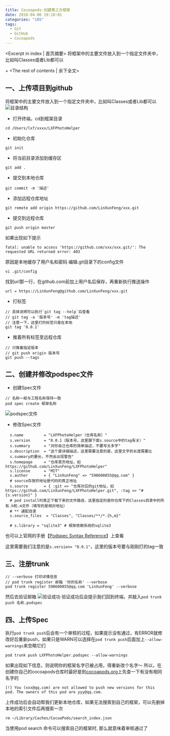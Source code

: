 ```yaml
---
title: Cocoapods-创建第三方框架
date: 2018-04-06 19:10:01
categories: "iOS"
tags:
  - Git
  - GitHub
  - Cocoapods
---
```


<Excerpt in index | 首页摘要> 
将框架中的主要文件放入到一个指定文件夹中，比如叫Classes或者Lib都可以

+<!-- more -->
<The rest of contents | 余下全文>

##  一、上传项目到github
将框架中的主要文件放入到一个指定文件夹中，比如叫Classes或者Lib都可以
![目录结构](/images/2018/04/Cocoapods-创建第三方框架/目录结构.png)

- 打开终端，cd到框架目录 

```
cd /Users/lxf/xxxx/LXFPhotoHelper 
```

- 初始化仓库

```
git init
```

-  将当前目录添加到缓存区

```
git add .
```

- 提交到本地仓库

```
git commit -m '描述'
```

- 添加远程仓库地址

```
git remote add origin https://github.com/LinXunFeng/xxx.git
```

- 提交到远程仓库

```
git push origin master
```

如果出现如下提示
```
fatal: unable to access 'https://github.com/xxx/xxx.git/': The requested URL returned error: 403
```
原因是本地缓存了用户名和密码
编辑.git目录下的config文件
```
vi .git/config
```
找到url那一行，在github.com前加上用户名后保存，再重新执行推送操作
```
url = https://LinXunFeng@github.com/LinXunFeng/xxx.git
```

- 打标签

```
// 具体说明可以执行`git tag --help`后查看
// git tag -a '版本号' -m 'tag描述'
// 注意一下，这里打的标签只是在本地
git tag '0.0.1'
```

- 推着所有标签至远程仓库

```
// 只推着指定版本
// git push origin 版本号 
git push --tags
```


## 二、创建并修改podspec文件
- 创建Spec文件
```
// 名称一般与工程名称保持一致
pod spec create 框架名称
```

![podspec文件](/images/2018/04/Cocoapods-创建第三方框架/podspec文件.png)

- 修改Spec文件
```
  s.name         = "LXFPhotoHelper（仓库名称）"
  s.version      = "0.0.1（版本号，这里跟下面s.source中的tag有关）"
  s.summary      = "对你自己仓库的简单描述，不要写太多字"
  s.description  = "这个是详细描述，这里需要注意的是，这里文字的长度需要比  
  s.summary的要长，不然会出现警告"
  s.homepage     = "仓库首页地址，如https://github.com/LinXunFeng/LXFPhotoHelper"
  s.license      = "MIT"
  s.author       = { "LinXunFeng" => "598600855@qq.com" }
  # source存放的地址是代码的真正地址
  s.source       = { :git => "仓库对应的git地址，如https://github.com/LinXunFeng/LXFPhotoHelper.git", :tag => "#{s.version}" }
  # pod install时真正下载下来的文件路径，这里指定的是你仓库下的Classes目录中的所有.h和.m文件（填写的是相对地址）
  # ** 通配目录
  s.source_files  = "Classes", "Classes/**/*.{h,m}"

  # s.library = "sqlite3" # 框架依赖系统的sqlite3
```
也可以上官网的手册【[Podspec Syntax Reference](https://guides.cocoapods.org/syntax/podspec.html)】上查看

这里需要我们注意的是`s.version= "0.0.1"`，这里的版本号要与刚刚打的tag一致

## 三、注册trunk

```
// --verbose 打印详情信息
// pod trunk register 邮箱 '你的名称' --verbose
pod trunk register 598600855@qq.com 'LinXunFeng' --verbose
```
然后去验证邮箱
![验证成功](/images/2018/04/Cocoapods-创建第三方框架/验证成功.png)
验证成功后会提示我们回到终端，并敲入`pod trunk push 名称.podspec`

## 四、上传Spec

执行`pod trunk push`后会有一个审核的过程，如果提示没有通过，有ERROR就修改好后重新push，如果只是WARN可以选择在`pod trunk push`后面加上`--allow-warnings`来忽略它们
```
pod trunk push LXFPhotoHelper.podspec --allow-warnings
```

如果出现如下信息，则说明你的框架名字已被占用，得重新改个名字～
所以，在创建你自己的cocoapods仓库时最好是到[cocoapods.org](https://cocoapods.org/)上先查一下有没有相同名字的
```
[!] You (xxx@qq.com) are not allowed to push new versions for this pod. The owners of this pod are yyy@qq.com.
```

上传成功后会自动帮我们更新本地仓库，如果无法搜索到自己的框架，可以先删掉本地的索引文件后再搜索一次
```
rm ~/Library/Caches/CocoaPods/search_index.json
```

当使用pod search 命令可以搜索自己的框架时, 那么就意味着审核通过了


